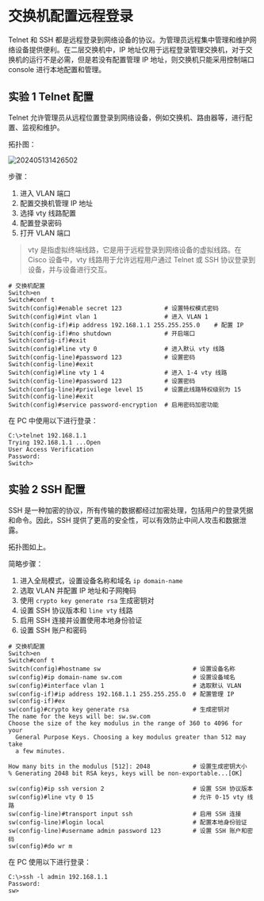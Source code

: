 # 交换机配置远程登录

Telnet 和 SSH 都是远程登录到网络设备的协议。为管理员远程集中管理和维护网络设备提供便利。在二层交换机中，IP 地址仅用于远程登录管理交换机，对于交换机的运行不是必需，但是若没有配置管理 IP 地址，则交换机只能采用控制端口 console 进行本地配置和管理。

## 实验 1 Telnet 配置

Telnet 允许管理员从远程位置登录到网络设备，例如交换机、路由器等，进行配置、监视和维护。

拓扑图：

![202405131426502](https://oss.isiou.cn/PicGo/202405131426502.png)

步骤：

1. 进入 VLAN 端口
2. 配置交换机管理 IP 地址
3. 选择 vty 线路配置
4. 配置登录密码
5. 打开 VLAN 端口

> vty 是指虚拟终端线路，它是用于远程登录到网络设备的虚拟线路。在 Cisco 设备中，vty 线路用于允许远程用户通过 Telnet 或 SSH 协议登录到设备，并与设备进行交互。

```shell
# 交换机配置
Switch>en
Switch#conf t
Switch(config)#enable secret 123            # 设置特权模式密码
Switch(config)#int vlan 1                   # 进入 VLAN 1
Switch(config-if)#ip address 192.168.1.1 255.255.255.0    # 配置 IP
Switch(config-if)#no shutdown               # 开启端口
Switch(config-if)#exit
Switch(config)#line vty 0                   # 进入默认 vty 线路
Switch(config-line)#password 123            # 设置密码
Switch(config-line)#exit
Switch(config)#line vty 1 4                 # 进入 1-4 vty 线路
Switch(config-line)#password 123            # 设置密码
Switch(config-line)#privilege level 15      # 设置此线路特权级别为 15
Switch(config-line)#exit
Switch(config)#service password-encryption  # 启用密码加密功能
```

在 PC 中使用以下进行登录：

```shell
C:\>telnet 192.168.1.1
Trying 192.168.1.1 ...Open
User Access Verification
Password:
Switch>
```

## 实验 2 SSH 配置

SSH 是一种加密的协议，所有传输的数据都经过加密处理，包括用户的登录凭据和命令。因此，SSH 提供了更高的安全性，可以有效防止中间人攻击和数据泄露。

拓扑图如上。

简略步骤：

1. 进入全局模式，设置设备名称和域名 `ip domain-name`
2. 选取 VLAN 并配置 IP 地址和子网掩码
3. 使用 `crypto key generate rsa` 生成密钥对
4. 设置 SSH 协议版本和 `line vty` 线路
5. 启用 SSH 连接并设置使用本地身份验证
6. 设置 SSH 账户和密码

```shell
# 交换机配置
Switch>en
Switch#conf t
Switch(config)#hostname sw                          # 设置设备名称
sw(config)#ip domain-name sw.com                    # 设置设备域名
sw(config)#interface vlan 1                         # 选取默认 VLAN
sw(config-if)#ip address 192.168.1.1 255.255.255.0  # 配置管理 IP
sw(config-if)#ex
sw(config)#crypto key generate rsa                  # 生成密钥对
The name for the keys will be: sw.sw.com
Choose the size of the key modulus in the range of 360 to 4096 for your
  General Purpose Keys. Choosing a key modulus greater than 512 may take
  a few minutes.

How many bits in the modulus [512]: 2048            # 设置生成密钥大小
% Generating 2048 bit RSA keys, keys will be non-exportable...[OK]

sw(config)#ip ssh version 2                         # 设置 SSH 协议版本
sw(config)#line vty 0 15                            # 允许 0-15 vty 线路
sw(config-line)#transport input ssh                 # 启用 SSH 连接
sw(config-line)#login local                         # 配置本地身份验证
sw(config-line)#username admin password 123         # 设置 SSH 账户和密码
sw(config)#do wr m
```

在 PC 使用以下进行登录：

```shell
C:\>ssh -l admin 192.168.1.1
Password:
sw>
```
